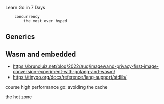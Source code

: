 
Learn Go in 7 Days

		concurrency
			the most over hyped

## Generics


## Wasm and embedded

- https://brunoluiz.net/blog/2022/aug/imagewand-privacy-first-image-conversion-experiment-with-golang-and-wasm/
- https://tinygo.org/docs/reference/lang-support/stdlib/


course high performance go: avoiding the cache

the hot zone
